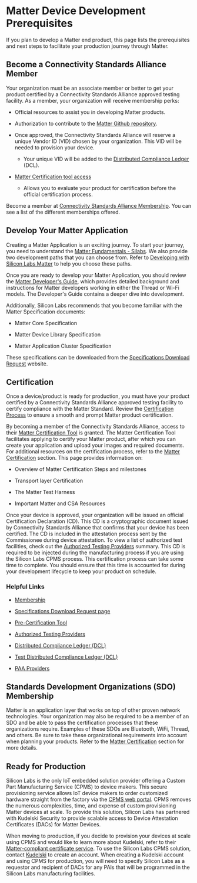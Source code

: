 # Matter Device Development Prerequisites

If you plan to develop a Matter end product, this page lists the prerequisites and next steps to facilitate your production journey through Matter.

## Become a Connectivity Standards Alliance Member

Your organization must be an associate member or better to get your product certified by a Connectivity Standards Alliance approved testing facility. As a member, your organization will receive membership perks:

- Official resources to assist you in developing Matter products.

- Authorization to contribute to the [Matter Github repository](https://github.com/project-chip/connectedhomeip).

- Once approved, the Connectivity Standards Alliance will reserve a unique Vendor ID (VID) chosen by your organization. This VID will be needed to provision your device.

  - Your unique VID will be added to the [Distributed Compliance Ledger](https://webui.dcl.csa-iot.org/) (DCL).

- [Matter Certification tool access](https://csa-iot.org/certification/tools/certification-tool/)

  - Allows you to evaluate your product for certification before the official certification process.

Become a member at [Connectivity Standards Alliance Membership](https://csa-iot.org/become-member/). You can see a list of the different memberships offered.

## Develop Your Matter Application

Creating a Matter Application is an exciting journey. To start your journey, you need to understand the [Matter Fundamentals - Silabs](/matter/{build-docspace-version}/matter-fundamentals). We also provide two development paths that you can choose from. Refer to [Developing with Silicon Labs Matter](/matter/{build-docspace-version}/matter-start#two-paths-for-development/) to help you choose these paths.

Once you are ready to develop your Matter Application, you should review the [Matter Developer's Guide](/matter/{build-docspace-version}/matter-developers-guide-overview/), which provides detailed background and instructions for Matter developers working in either the Thread or Wi-Fi models. The Developer's Guide contains a deeper dive into development.

Additionally, Silicon Labs recommends that you become familiar with the Matter Specification documents:

- Matter Core Specification

- Matter Device Library Specification

- Matter Application Cluster Specification

These specifications can be downloaded from the [Specifications Download Request](https://csa-iot.org/developer-resource/specifications-download-request/) website.

## Certification

Once a device/product is ready for production, you must have your product certified by a Connectivity Standards Alliance approved testing facility to certify compliance with the Matter Standard. Review the [Certification Process](https://csa-iot.org/certification/why-certify/) to ensure a smooth and prompt Matter product certification.

By becoming a member of the Connectivity Standards Alliance, access to their [Matter Certification Tool](https://csa-iot.org/certification/tools/certification-tool/) is granted. The Matter Certification Tool facilitates applying to certify your Matter product, after which you can create your application and upload your images and required documents. For additional resources on the certification process, refer to the [Matter Certification](../sld416-matter-certification/index.md) section. This page provides information on:

- Overview of Matter Certification Steps and milestones

- Transport layer Certification

- The Matter Test Harness

- Important Matter and CSA Resources

Once your device is approved, your organization will be issued an official Certification Declaration (CD). This CD is a cryptographic document issued by Connectivity Standards Alliance  that confirms that your device has been certified. The CD is included in the attestation process sent by the Commissionee during device attestation. To view a list of authorized test facilities, check out the [Authorized Testing Providers](https://csa-iot.org/certification/testing-providers/) summary. This CD is required to be injected during the manufacturing process if you are using the Silicon Labs CPMS process. This certification process can take some time to complete. You should ensure that this time is accounted for during your development lifecycle to keep your product on schedule.

### Helpful Links

- [Membership](https://csa-iot.org/become-member/)

- [Specifications Download Request page](https://csa-iot.org/developer-resource/specifications-download-request/)

- [Pre-Certification Tool](https://csa-iot.org/certification/tools/certification-tool/)

- [Authorized Testing Providers](https://csa-iot.org/certification/testing-providers/)

- [Distributed Compliance Ledger (DCL)](https://webui.dcl.csa-iot.org/)

- [Test Distributed Compliance Ledger (DCL)](https://testnet.iotledger.io/)

- [PAA Providers](https://csa-iot.org/certification/paa/)

## Standards Development Organizations (SDO) Membership

Matter is an application layer that works on top of other proven network technologies. Your organization may also be required to be a member of an SDO and be able to pass the certification processes that these organizations require. Examples of these SDOs are Bluetooth, WiFi, Thread, and others. Be sure to take these organizational requirements into account when planning your products. Refer to the [Matter Certification](../sld416-matter-certification/index.md) section for more details.

## Ready for Production

Silicon Labs is the only IoT embedded solution provider offering a Custom Part Manufacturing Service (CPMS) to device makers. This secure provisioning service allows IoT device makers to order customized hardware straight from the factory via the [CPMS web portal](https://console.silabs.com/cpms). CPMS removes the numerous complexities, time, and expense of custom provisioning Matter devices at scale. To provide this solution, Silicon Labs has partnered with Kudelski Security to provide scalable access to Device Attestation Certificates (DACs) for Matter Devices.

When moving to production, if you decide to provision your devices at scale using CPMS and would like to learn more about Kudelski, refer to their [Matter-compliant certificate service](https://www.kudelski-iot.com/services-and-systems/matter-paa-pai). To use the Silicon Labs CPMS solution, contact [Kudelski](https://www.kudelski-iot.com/services-and-systems/matter-paa-pai) to create an account. When creating a Kudelski account and using CPMS for production, you will need to specify Silicon Labs as a requestor and recipient of DACs for any PAIs that will be programmed in the Silicon Labs manufacturing facilities.
